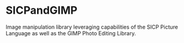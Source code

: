 # SICPandGIMP
Image manipulation library leveraging capabilities of the SICP Picture Language as well as the GIMP Photo Editing Library. 


